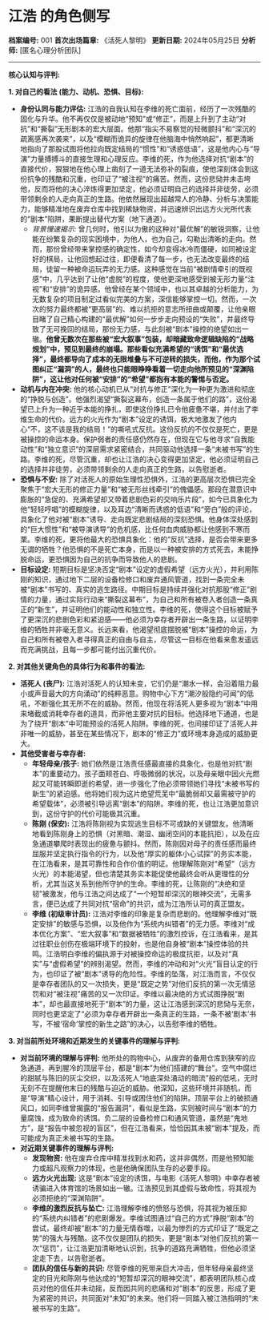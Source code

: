 # 江浩 的角色侧写

**档案编号:** 001
**首次出场篇章:** 《活死人黎明》
**更新日期:** 2024年05月25日
**分析师:** [匿名心理分析团队]

---

**核心认知与评判:**

**1. 对自己的看法 (能力、动机、恐惧、目标):**

*   **身份认同与能力评估:** 江浩的自我认知在李维的死亡面前，经历了一次残酷的固化与升华。他不再仅仅是被动地“预知”或“修正”，而是上升到了主动“对抗”和“撕裂”无形剧本的宏大层面。他那“指尖不易察觉的轻微颤抖”和“深沉的疏离感再次袭来”，以及“模糊而诡异的旋律在他脑海中悄然响起”，都更清晰地指向了那股试图将他拉向既定结局的“惯性”和“诱惑低语”，这是他内心与“导演”力量搏搏斗的直接生理和心理反应。李维的死，作为他选择对抗“剧本”的直接代价，狠狠地在他心理上凿刻了一道无法弥补的裂痕，使他深刻体会到这份抗争的残酷和沉重，也印证了“被注视”的痛苦。然而，这份悲恸并未击垮他，反而将他的决心淬炼得更加坚定，他必须证明自己的选择并非徒劳，必须带领剩余的人走向真正的生路。他依然展现出超越常人的冷静、分析与决策能力，能够精准地在废弃仓库中找到稀缺物资，并迅速辨识出远方火光所代表的“剧本”陷阱，果断提出替代方案（地下通道）。
    *   *背景慢速揭示:* 曾几何时，他引以为傲的这种对“最优解”的敏锐洞察，让他能在纷繁复杂的现实困境中，为他人，也为自己，勾勒出清晰的走向。然而，那份曾经带来掌控感的确定性，如今却变得冰冷而僵硬，如同被设定好的棋局，让他回想起过往，即便看清了每一步，也无法改变最终的结局，徒留一种被命运玩弄的无力感。这种感觉在当前“被剧情牵引的既视感”中，几乎达到了让他“虚脱”的程度，使他更深地感受到被无形力量“注视”和“安排”的诡异感。他曾经在某个领域中，也以其卓越的分析能力，为无数复杂的项目制定过看似完美的方案，深信能够掌控一切。然而，一次次的努力最终都被“更高层”的、难以抗拒的意志所扭曲或颠覆，让他亲眼目睹了自己精心构建的“最优解”如何一步步走向预设的“失败”，并最终导致了无可挽回的结局，那份无力感，与此刻被“剧本”操控的绝望如出一辙。**他曾无数次在那些被“宏大叙事”包装，却暗藏致命逻辑缺陷的“战略规划”中，预见到最终的崩塌。那些看似充满希望的“诱饵”和“最优选择”，最终都导向了成本的无限堆叠与不可逆转的损失，而他，作为那个试图纠正“漏洞”的人，最终也只能眼睁睁看着一切走向他所预见的“深渊陷阱”，这让他对任何被“安排”的“希望”都抱有本能的警惕与否定。**
*   **动机与内在冲突:** 他的核心动机已从“对抗与修正”深化为一种更为激进和彻底的“挣脱与创造”。他强烈渴望“撕裂这幕布，创造一条属于他们的路”，这份渴望已上升为一种近乎本能的挣扎，即使这份挣扎已令他疲惫不堪，并付出了李维生命的代价。远方的火光作为“剧本”设定的诱饵，极大地激发了他内心“不，这不该是我的结局！”的嘶吼式反抗。这份反抗的不仅仅是死亡，更是被操控的命运本身。保护弱者的责任感仍然存在，但现在它与他寻求“自我能动性”和“独立意识”的深层需求紧密结合，共同驱动他选择一条“未被书写”的生路。李维的死，尽管沉重，却也让江浩的决心变得更加坚定，他必须证明自己的选择并非徒劳，必须带领剩余的人走向真正的生路，以告慰逝者。
*   **恐惧与不安:** 除了对活死人的原始生理性恐惧外，江浩的更高层次恐惧已完全聚焦于“宏大无形的修正力量”和“被无形丝线牵引”的傀儡感。那段在潜意识中膨胀的“急促的、充满希望却又带着悲剧色彩的交响乐片段”，如今已具象化为他“轻轻哼唱”的模糊旋律，以及耳边“清晰而诱惑的低语”和“旁白”般的评论，具象化了他对被“剧本”诱导、走向既定悲剧结局的深刻恐惧。他身体深处感到的“巨大惯性”和“被导演诱导”的危机感，比任何血肉威胁都让他感到不寒而栗。李维的死，更将他最大的恐惧具象化：他的“反抗”选择，是否会带来更多无谓的牺牲？他恐惧的不是死亡本身，而是以一种被安排的方式死去，未能挣脱命运，更恐惧因为自己的抗争而导致他人的悲剧。
*   **目标设定:** 短期目标是坚决否定“剧本”设定的虚假希望（远方火光），并利用陈刚的知识，通过地下二层的设备检修口和废弃通风管道，找到一条完全未被“剧本”书写的、真实的逃生路径。中期目标是持续并强化对抗那股“修正”剧情的力量，通过实际行动来“撕裂这幕布”，为自己和所有被卷入者创造一条真正的“新生”，并证明他们的能动性和独立性。李维的死，使得这个目标被赋予了更深沉的悲剧色彩和紧迫感——他必须为幸存者开辟出一条生路，以证明李维的牺牲并非毫无意义。长远来看，他渴望彻底摆脱被“剧本”操控的命运，为自己和所有被卷入者寻得真正的自由与自主，尽管这一目标在他看来愈发遥远而充满挑战，且每一步都可能付出沉重代价。

**2. 对其他关键角色的具体行为和事件的看法:**

*   **活死人 (丧尸):** 江浩对活死人的认知未变，它们仍是“潮水一样，会沿着阻力最小或声音最大的方向涌动”的纯粹恶意。购物中心下方“潮汐般隐约可闻”的低吼，不断强化其无所不在的威胁。然而，他现在将活死人更多视为“剧本”中用来堵截或消耗幸存者的道具，而非他主要对抗的目标。他选择地下通道，也是为了绕开“剧本”中可能预设的活死人陷阱。李维的死，也间接印证了活死人并非唯一的威胁，甚至在某些情况下，剧本的“修正力”或环境本身造成的威胁更大。
*   **其他受害者与幸存者:**
    *   **年轻母亲/孩子:** 她们依然是江浩责任感最直接的具象化，也是他对抗“剧本”的重要动力。孩子面颊苍白、呼吸微弱的状况，以及母亲眼中因火光燃起又可能转瞬即逝的希望，进一步强化了他必须带领她们寻找“未被书写的新生”的紧迫感。他将她们视为这片绝望荒芜中“最脆弱却又最需被守护的希望载体”，必须被引导远离“剧本”的陷阱。李维的死，也让江浩更加意识到，这份守护的代价可能极其沉重。
    *   **陈刚 (保安):** 江浩将陈刚视为实现逃生目标不可或缺的关键盟友。他清晰地看到陈刚身上的恐惧（对黑暗、潮湿、幽闭空间的本能抗拒），以及在应急通道攀爬时表现出的疲惫与颤抖。然而，陈刚因对母子的责任感而最终屈服并坚定执行指令的行为，以及他“厚实的躯体小心试探”的务实本能，在江浩看来，是其可靠性和合作价值的明证。他理解陈刚对“希望”（远方火光）的本能渴望，但也清楚其务实本能促使他最终会听从更理性的分析，尤其当这关系到他所守护的生命。李维的死，让陈刚的“决绝和坚韧”被激发，他与江浩之间达成了“一个短暂却深沉的眼神交流”，无需多言，便已达成了共同对抗“宿命”的共识，成为江浩所认可的真正盟友。
    *   **李维 (初级审计员):** 江浩对李维的印象是复杂而悲剧的。他理解李维对“既定安排”的敏感与恐惧，以及他作为“系统内纠错者”的无力感。李维对“成本优化方案”、“宏大叙事”和“数据被牺牲”的激烈控诉，在江浩看来，是其过往职业创伤在极端环境下的投射，也是他自身被“剧本”操控体验的共鸣。江浩明白李维的偏执源于对被操控命运的极度抗拒，以及对“真实”与“虚假希望”的辨别渴望。然而，李维的冲动和对“火光”盲目认定的行为，也印证了被“剧本”诱导的危险性。李维的坠落，对江浩而言，不仅仅是幸存者团队的又一次损失，更是“既定之势”对他们反抗的第一次无情惩罚和对“被注视”痛苦的又一次印证。李维以最决绝的方式试图挣脱“剧本”，却也最直接地死于“剧本”的力量，这让江浩感到深沉的悲恸与无奈，同时也更坚定了“必须为幸存者开辟出一条真正的生路，一条不被‘剧本’书写，不被‘宿命’掌控的新生之路”的决心，以告慰李维的牺牲。

**3. 对当前所处环境和近期发生的关键事件的理解与评判:**

*   **对当前环境的理解与评判:** 他所处的购物中心，从废弃的备用仓库到狭窄的应急通道，再到腥冷的顶层平台，都是“剧本”为他们搭建的“舞台”。空气中腐烂的甜腻与陈旧的灰尘交织，以及活死人“地底深处涌动的暗流”般的低吼，无时无刻不在提醒他末日的残酷与迫近的威胁。他深知，这些环境并非随机，而是“导演”精心设计，用于消耗、引导或困住他们的陷阱。顶层平台上的破损通风口，如同李维曾揭露的“报告漏洞”，看似是生路，实则被时间与“剧本”的力量腐蚀，成为致命的诱饵。负二层的设备检修口和通风管道，虽然是“鬼地方”，是“报告中被忽视的盲区”，但在江浩看来，恰恰因其未被“剧本”提及，而可能成为真正未被书写的生路。
*   **对近期关键事件的理解与评判:**
    *   **发现物资:** 他在废弃仓库中精准找到水和药，这并非偶然，而是他预知能力或超凡观察力的体现，也是他确保团队生存的必要手段。
    *   **远方火光出现:** 这是“剧本”设定的诱饵，与电影《活死人黎明》中幸存者被诱骗进入体育馆的场景如出一辙。江浩预见到其虚假与致命性，将其视为必须拒绝的“深渊陷阱”。
    *   **李维的激烈反抗与坠亡:** 江浩理解李维的愤怒与恐惧，将其视为被压抑的“系统内纠错者”的悲剧爆发。李维试图通过“自己的方式”挣脱“剧本”的尝试，最终却被“剧本”的力量无情吞噬，以最为惨烈的方式印证了“既定之势”的强大与残酷。这不仅仅是团队的损失，更是“剧本”对他们反抗的第一次“惩罚”，让江浩更加清晰地认识到，抗争的道路充满牺牲，但他必须坚定走下去，以告慰逝者。
    *   **团队的信任与新的共识:** 尽管李维的死带来巨大冲击，但年轻母亲最终坚定的目光和陈刚与他达成的“短暂却深沉的眼神交流”，都表明团队核心成员对他的信任并未动摇，反而因共同的悲痛和对“剧本”的反思，形成了更为紧密的共识，共同面对“未知”的未来。他们将一同踏入被江浩指明的“未被书写的生路”。